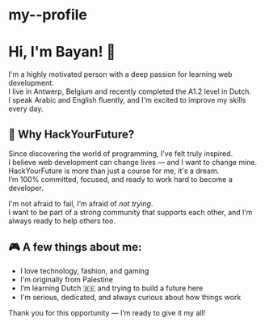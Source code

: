 # my--profile
# Hi, I'm Bayan! 👋

I'm a highly motivated person with a deep passion for learning web development.  
I live in Antwerp, Belgium and recently completed the A1.2 level in Dutch.  
I speak Arabic and English fluently, and I'm excited to improve my skills every day.

## 🌟 Why HackYourFuture?

Since discovering the world of programming, I’ve felt truly inspired.  
I believe web development can change lives — and I want to change mine.  
HackYourFuture is more than just a course for me, it's a dream.  
I’m 100% committed, focused, and ready to work hard to become a developer.

I'm not afraid to fail, I’m afraid of *not trying*.  
I want to be part of a strong community that supports each other, and I’m always ready to help others too.

## 🎮 A few things about me:

- I love technology, fashion, and gaming  
- I'm originally from Palestine   
- I’m learning Dutch 🇧🇪 and trying to build a future here  
- I'm serious, dedicated, and always curious about how things work

Thank you for this opportunity — I’m ready to give it my all!
